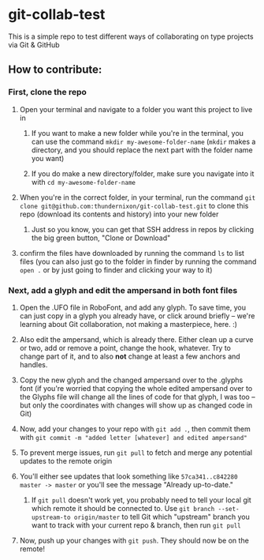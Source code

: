# git-collab-test
This is a simple repo to test different ways of collaborating on type projects via Git &amp; GitHub

## How to contribute:

### First, clone the repo

1. Open your terminal and navigate to a folder you want this project to live in

    1. If you want to make a new folder while you're in the terminal, you can use the command `mkdir my-awesome-folder-name` (`mkdir` makes a directory, and you should replace the next part with the folder name you want)

    1. If you do make a new directory/folder, make sure you navigate into it with `cd my-awesome-folder-name`

1. When you're in the correct folder, in your terminal, run the command `git clone git@github.com:thundernixon/git-collab-test.git` to clone this repo (download its contents and history) into your new folder
    1. Just so you know, you can get that SSH address in repos by clicking the big green button, "Clone or Download"

1. confirm the files have downloaded by running the command `ls` to list files (you can also just go to the folder in finder by running the command `open .` or by just going to finder and clicking your way to it)

### Next, add a glyph and edit the ampersand in both font files

1. Open the .UFO file in RoboFont, and add any glyph. To save time, you can just copy in a glyph you already have, or click around briefly – we're learning about Git collaboration, not making a masterpiece, here. :)

1. Also edit the ampersand, which is already there. Either clean up a curve or two, add or remove a point, change the hook, whatever. Try to change part of it, and to also **not** change at least a few anchors and handles.

1. Copy the new glyph and the changed ampersand over to the .glyphs font (if you're worried that copying the whole edited ampersand over to the Glyphs file will change all the lines of code for that glyph, I was too – but only the coordinates with changes will show up as changed code in Git)

1. Now, add your changes to your repo with `git add .`, then commit them with `git commit -m "added letter [whatever] and edited ampersand"`

1. To prevent merge issues, run `git pull` to fetch and merge any potential updates to the remote origin

1. You'll either see updates that look something like `57ca341..c842280  master -> master` or you'll see the message "Already up-to-date."
    1. If `git pull` doesn't work yet, you probably need to tell your local git which remote it should be connected to. Use `git branch --set-upstream-to origin/master` to tell Git which "upstream" branch you want to track with your current repo & branch, then run `git pull`

1. Now, push up your changes with `git push`. They should now be on the remote!

